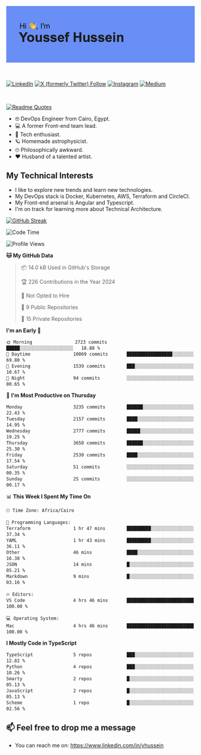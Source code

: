 [![Youssef's GitHub Banner](./assets/youssef-hussein.png)](https://github.com/yorki404)

</br>

[![LinkedIn](https://img.shields.io/badge/linkedin-%230077B5.svg?style=for-the-badge&logo=linkedin&logoColor=white)](https://www.linkedin.com/in/yhussein/)
[![X (formerly Twitter) Follow](https://img.shields.io/twitter/follow/devqik_?style=for-the-badge&logo=X&logoColor=White&labelColor=White)](https://twitter.com/devqik_)
[![Instagram](https://img.shields.io/badge/devqik-E4405F?style=for-the-badge&logo=Instagram&logoColor=white)](https://instagram.com/devqik)
[![Medium](https://img.shields.io/badge/Medium-12100E?style=for-the-badge&logo=medium&logoColor=white)](https://medium.com/@devqik)

</br>

[![Readme Quotes](https://quotes-github-readme.vercel.app/api?type=horizontal&theme=dark)](https://github.com/piyushsuthar/github-readme-quotes)

- :nerd_face: DevOps Engineer from Cairo, Egypt.
- :computer: A former Front-end team lead.
- :satellite: Tech enthusiast.
- :ringed_planet: Homemade astrophysicist.
- :roll_eyes: Philosophically awkward.
- :heart: Husband of a talented artist.

## My Technical Interests

- I like to explore new trends and learn new technologies.
- My DevOps stack is Docker, Kubernetes, AWS, Terraform and CircleCI.
- My Front-end arsenal is Angular and Typescript.
- I'm on track for learning more about Technical Architecture.

[![GitHub Streak](https://streak-stats.demolab.com/?user=devqik&theme=dark)](https://git.io/streak-stats)

<!--START_SECTION:waka-->
![Code Time](http://img.shields.io/badge/Code%20Time-721%20hrs%2046%20mins-blue)

![Profile Views](http://img.shields.io/badge/Profile%20Views-0-blue)

**🐱 My GitHub Data** 

> 📦 14.0 kB Used in GitHub's Storage 
 > 
> 🏆 226 Contributions in the Year 2024
 > 
> 🚫 Not Opted to Hire
 > 
> 📜 9 Public Repositories 
 > 
> 🔑 15 Private Repositories 
 > 
**I'm an Early 🐤** 

```text
🌞 Morning                2723 commits        █████░░░░░░░░░░░░░░░░░░░░   18.88 % 
🌆 Daytime                10069 commits       █████████████████░░░░░░░░   69.80 % 
🌃 Evening                1539 commits        ███░░░░░░░░░░░░░░░░░░░░░░   10.67 % 
🌙 Night                  94 commits          ░░░░░░░░░░░░░░░░░░░░░░░░░   00.65 % 
```
📅 **I'm Most Productive on Thursday** 

```text
Monday                   3235 commits        ██████░░░░░░░░░░░░░░░░░░░   22.43 % 
Tuesday                  2157 commits        ████░░░░░░░░░░░░░░░░░░░░░   14.95 % 
Wednesday                2777 commits        █████░░░░░░░░░░░░░░░░░░░░   19.25 % 
Thursday                 3650 commits        ██████░░░░░░░░░░░░░░░░░░░   25.30 % 
Friday                   2530 commits        ████░░░░░░░░░░░░░░░░░░░░░   17.54 % 
Saturday                 51 commits          ░░░░░░░░░░░░░░░░░░░░░░░░░   00.35 % 
Sunday                   25 commits          ░░░░░░░░░░░░░░░░░░░░░░░░░   00.17 % 
```


📊 **This Week I Spent My Time On** 

```text
🕑︎ Time Zone: Africa/Cairo

💬 Programming Languages: 
Terraform                1 hr 47 mins        █████████░░░░░░░░░░░░░░░░   37.34 % 
YAML                     1 hr 43 mins        █████████░░░░░░░░░░░░░░░░   36.11 % 
Other                    46 mins             ████░░░░░░░░░░░░░░░░░░░░░   16.38 % 
JSON                     14 mins             █░░░░░░░░░░░░░░░░░░░░░░░░   05.21 % 
Markdown                 9 mins              █░░░░░░░░░░░░░░░░░░░░░░░░   03.16 % 

🔥 Editors: 
VS Code                  4 hrs 46 mins       █████████████████████████   100.00 % 

💻 Operating System: 
Mac                      4 hrs 46 mins       █████████████████████████   100.00 % 
```

**I Mostly Code in TypeScript** 

```text
TypeScript               5 repos             ███░░░░░░░░░░░░░░░░░░░░░░   12.82 % 
Python                   4 repos             ███░░░░░░░░░░░░░░░░░░░░░░   10.26 % 
Smarty                   2 repos             █░░░░░░░░░░░░░░░░░░░░░░░░   05.13 % 
JavaScript               2 repos             █░░░░░░░░░░░░░░░░░░░░░░░░   05.13 % 
Scheme                   1 repo              █░░░░░░░░░░░░░░░░░░░░░░░░   02.56 % 
```




<!--END_SECTION:waka-->

## 📫 Feel free to drop me a message
- You can reach me on: https://www.linkedin.com/in/yhussein
